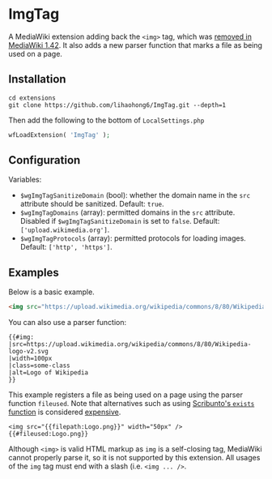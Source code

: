 # ImgTag

A MediaWiki extension adding back the `<img>` tag, which was [removed in MediaWiki 1.42](https://www.mediawiki.org/wiki/Manual:$wgAllowImageTag). It also adds a new parser function that marks a file as being used on a page.

## Installation

```shell
cd extensions
git clone https://github.com/lihaohong6/ImgTag.git --depth=1
```

Then add the following to the bottom of `LocalSettings.php`
```php
wfLoadExtension( 'ImgTag' );
```

## Configuration
Variables:
- `$wgImgTagSanitizeDomain` (bool): whether the domain name in the `src` attribute should be sanitized. Default: `true`.
- `$wgImgTagDomains` (array): permitted domains in the `src` attribute. Disabled if `$wgImgTagSanitizeDomain` is set to `false`. Default: `['upload.wikimedia.org']`.
- `$wgImgTagProtocols` (array): permitted protocols for loading images. Default: `['http', 'https']`.

## Examples
Below is a basic example.
```html
<img src="https://upload.wikimedia.org/wikipedia/commons/8/80/Wikipedia-logo-v2.svg" width="100px" class="some-class" alt="Logo of Wikipedia" />
```

You can also use a parser function:
```wikitext
{{#img:
|src=https://upload.wikimedia.org/wikipedia/commons/8/80/Wikipedia-logo-v2.svg
|width=100px
|class=some-class
|alt=Logo of Wikipedia
}}
```

This example registers a file as being used on a page using the parser function `fileused`. Note that alternatives such as using [Scribunto's `exists` function](https://www.mediawiki.org/wiki/Extension:Scribunto/Lua_reference_manual#File_metadata) is considered [expensive](https://www.mediawiki.org/wiki/Manual:$wgExpensiveParserFunctionLimit).
```wikitext
<img src="{{filepath:Logo.png}}" width="50px" />
{{#fileused:Logo.png}}
```

Although `<img>` is valid HTML markup as `img` is a self-closing tag, MediaWiki cannot properly parse it, so it is not supported by this extension. All usages of the `img` tag must end with a slash (i.e. `<img ... />`.
